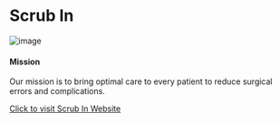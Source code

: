 # Scrub In

![image](https://www.gbmc.org/photos/thoracic-surgeons-everything-you-need-to-know-071619.jpg)

#### Mission
Our mission is to bring optimal care to every patient to reduce surgical errors and  complications.

[Click to visit Scrub In Website](https://scrubin.netlify.app)
